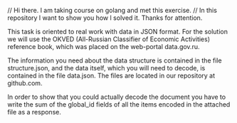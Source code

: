 // Hi there. l am taking course on golang and met this exercise. 
// In this repository l want to show you how l solved it. Thanks for attention.

This task is oriented to real work with data in JSON format. For the solution we will use the OKVED (All-Russian Classifier of Economic Activities) reference book, which was placed on the web-portal data.gov.ru.

The information you need about the data structure is contained in the file structure.json, and the data itself, which you will need to decode, is contained in the file data.json. The files are located in our repository at github.com.

In order to show that you could actually decode the document you have to write the sum of the global_id fields of all the items encoded in the attached file as a response.